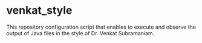 # venkat_style
This repository configuration script that enables to execute and observe the output of Java files in the style of Dr. Venkat Subramaniam.
